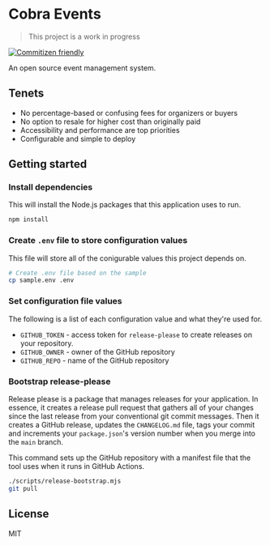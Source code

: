 # Cobra Events

> This project is a work in progress

[![Commitizen friendly](https://img.shields.io/badge/commitizen-friendly-brightgreen.svg)](http://commitizen.github.io/cz-cli/)

An open source event management system.

## Tenets

- No percentage-based or confusing fees for organizers or buyers
- No option to resale for higher cost than originally paid
- Accessibility and performance are top priorities
- Configurable and simple to deploy

## Getting started

### Install dependencies

This will install the Node.js packages that this application uses to run.

```sh
npm install
```

### Create `.env` file to store configuration values

This file will store all of the conigurable values this project depends on.

```sh
# Create .env file based on the sample
cp sample.env .env
```

### Set configuration file values

The following is a list of each configuration value and what they're used for.

- `GITHUB_TOKEN` - access token for `release-please` to create releases on your repository.
- `GITHUB_OWNER` - owner of the GitHub repository
- `GITHUB_REPO` - name of the GitHub repository

### Bootstrap release-please

Release please is a package that manages releases for your application. In essence, it creates a release pull request that gathers all of your changes since the last release from your conventional git commit messages. Then it creates a GitHub release, updates the `CHANGELOG.md` file, tags your commit and increments your `package.json`'s version number when you merge into the `main` branch.

This command sets up the GitHub repository with a manifest file that the tool uses when it runs in GitHub Actions.

```sh
./scripts/release-bootstrap.mjs
git pull
```

## License

MIT
